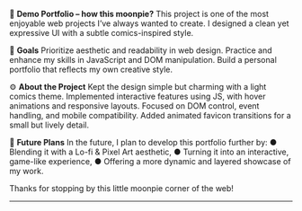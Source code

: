🥧 **Demo Portfolio – how this moonpie?**
This project is one of the most enjoyable web projects I’ve always wanted to create. I designed a clean yet expressive UI with a subtle comics-inspired style.

🎯 **Goals**
Prioritize aesthetic and readability in web design.
Practice and enhance my skills in JavaScript and DOM manipulation.
Build a personal portfolio that reflects my own creative style.

⚙️ **About the Project**
Kept the design simple but charming with a light comics theme.
Implemented interactive features using JS, with hover animations and responsive layouts.
Focused on DOM control, event handling, and mobile compatibility.
Added animated favicon transitions for a small but lively detail.

🚀 **Future Plans**
In the future, I plan to develop this portfolio further by:
● Blending it with a Lo-fi & Pixel Art aesthetic,
● Turning it into an interactive, game-like experience,
● Offering a more dynamic and layered showcase of my work.

Thanks for stopping by this little moonpie corner of the web!

---